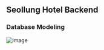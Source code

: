 ## Seollung Hotel Backend

### Database Modeling
![image](https://user-images.githubusercontent.com/58175076/76494579-81843600-6478-11ea-9c70-59aaf29faecb.png)

